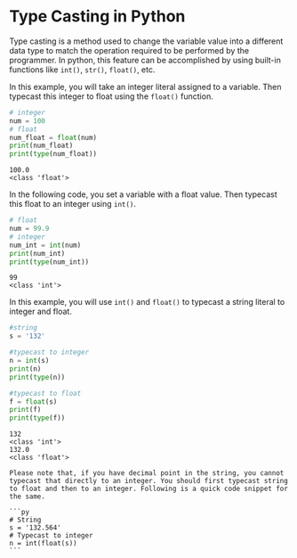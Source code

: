 # Type Casting in Python

Type casting is a method used to change the variable value into a different data type to match the operation required to be performed by the programmer. In python, this feature can be accomplished by using built-in functions like `int()`, `str()`, `float()`, etc.

In this example, you will take an integer literal assigned to a variable. Then typecast this integer to float using the `float()` function.

```py
# integer
num = 100
# float
num_float = float(num)
print(num_float)
print(type(num_float))
```

```console
100.0
<class 'float'>
```

In the following code, you set a variable with a float value. Then typecast this float to an integer using `int()`.

```py
# float
num = 99.9
# integer
num_int = int(num)
print(num_int)
print(type(num_int))
```

```console
99
<class 'int'>
```

In this example, you will use `int()` and `float()` to typecast a string literal to integer and float.

```py
#string
s = '132'

#typecast to integer
n = int(s)
print(n)
print(type(n))

#typecast to float
f = float(s)
print(f)
print(type(f))
```

```console
132
<class 'int'>
132.0
<class 'float'>
```

````{margin}
Please note that, if you have decimal point in the string, you cannot typecast that directly to an integer. You should first typecast string to float and then to an integer. Following is a quick code snippet for the same.

```py
# String
s = '132.564'
# Typecast to integer
n = int(float(s))
```
````
